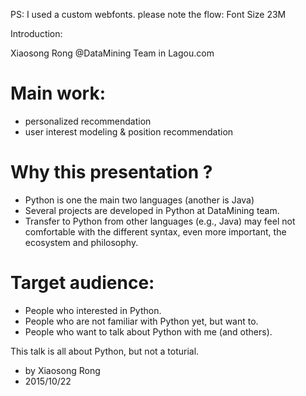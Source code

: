 PS: I used a custom webfonts. please note the flow: Font Size 23M

Introduction:

Xiaosong Rong @DataMining Team in Lagou.com

# Main work:

* personalized recommendation
* user interest modeling & position recommendation


# Why this presentation ?

* Python is one the main two languages (another is Java)
* Several projects are developed in Python at DataMining team.
* Transfer to Python from other languages (e.g., Java) may feel not comfortable with 
the different syntax, even more important, the ecosystem and philosophy.

# Target audience:

* People who interested in Python.
* People who are not familiar with Python yet, but want to.
* People who want to talk about Python with me (and others).

This talk is all about Python, but not a toturial.

- by Xiaosong Rong
- 2015/10/22

